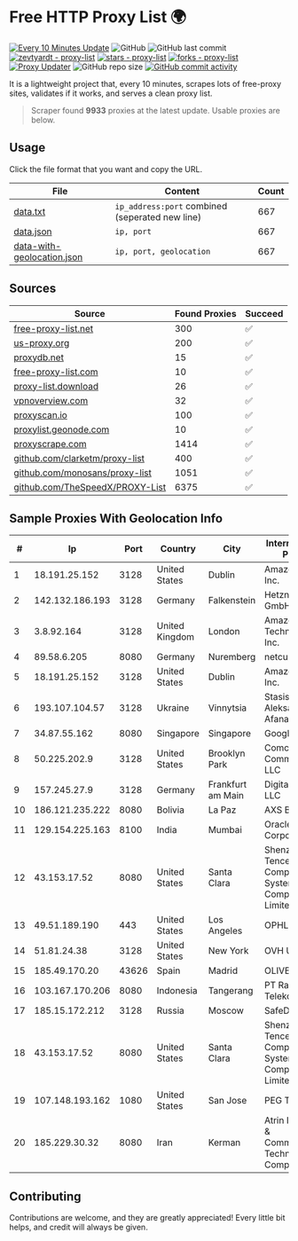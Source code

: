 
# Free HTTP Proxy List 🌍

[![Every 10 Minutes Update](https://github.com/mertguvencli/http-proxy-list/actions/workflows/main.yml/badge.svg?branch=main)](https://github.com/mertguvencli/http-proxy-list/actions/workflows/main.yml)
![GitHub](https://img.shields.io/github/license/mertguvencli/http-proxy-list)
![GitHub last commit](https://img.shields.io/github/last-commit/mertguvencli/http-proxy-list)
[![zevtyardt - proxy-list](https://img.shields.io/static/v1?label=zevtyardt&message=proxy-list&color=blue&logo=github)](https://github.com/zevtyardt/proxy-list "Go to GitHub repo")
[![stars - proxy-list](https://img.shields.io/github/stars/zevtyardt/proxy-list?style=social)](https://github.com/zevtyardt/proxy-list)
[![forks - proxy-list](https://img.shields.io/github/forks/zevtyardt/proxy-list?style=social)](https://github.com/zevtyardt/proxy-list)
[![Proxy Updater](https://github.com/zevtyardt/proxy-list/workflows/Proxy%20Updater/badge.svg)](https://github.com/zevtyardt/proxy-list/actions?query=workflow:"Proxy+Updater")
![GitHub repo size](https://img.shields.io/github/repo-size/zevtyardt/proxy-list)
[![GitHub commit activity](https://img.shields.io/github/commit-activity/m/zevtyardt/proxy-list?logo=commits)](https://github.com/zevtyardt/proxy-list/commits/main)

It is a lightweight project that, every 10 minutes, scrapes lots of free-proxy sites, validates if it works, and serves a clean proxy list.

> Scraper found **9933** proxies at the latest update. Usable proxies are below.

## Usage

Click the file format that you want and copy the URL.

|File|Content|Count|
|----|-------|-----|
|[data.txt](https://raw.githubusercontent.com/mertguvencli/http-proxy-list/main/proxy-list/data.txt)|`ip_address:port` combined (seperated new line)|667|
|[data.json](https://raw.githubusercontent.com/mertguvencli/http-proxy-list/main/proxy-list/data.json)|`ip, port`|667|
|[data-with-geolocation.json](https://raw.githubusercontent.com/mertguvencli/http-proxy-list/main/proxy-list/data-with-geolocation.json)|`ip, port, geolocation`|667|

## Sources

|Source|Found Proxies|Succeed|
|------|-------------|-------|
|[free-proxy-list.net](https://free-proxy-list.net)|300|✅|
|[us-proxy.org](https://www.us-proxy.org)|200|✅|
|[proxydb.net](http://proxydb.net)|15|✅|
|[free-proxy-list.com](https://free-proxy-list.com/?page=&port=&type%5B%5D=http&type%5B%5D=https&up_time=0&search=Search)|10|✅|
|[proxy-list.download](https://www.proxy-list.download/HTTP)|26|✅|
|[vpnoverview.com](https://vpnoverview.com/privacy/anonymous-browsing/free-proxy-servers)|32|✅|
|[proxyscan.io](https://www.proxyscan.io)|100|✅|
|[proxylist.geonode.com](https://proxylist.geonode.com/api/proxy-list?limit=300&page=1&sort_by=lastChecked&sort_type=desc&protocols=http,https)|10|✅|
|[proxyscrape.com](https://api.proxyscrape.com/v2/?request=displayproxies&protocol=http&timeout=10000&country=all&ssl=all&anonymity=all)|1414|✅|
|[github.com/clarketm/proxy-list](https://raw.githubusercontent.com/clarketm/proxy-list/master/proxy-list-raw.txt)|400|✅|
|[github.com/monosans/proxy-list](https://raw.githubusercontent.com/monosans/proxy-list/main/proxies/http.txt)|1051|✅|
|[github.com/TheSpeedX/PROXY-List](https://raw.githubusercontent.com/TheSpeedX/PROXY-List/master/http.txt)|6375|✅|


## Sample Proxies With Geolocation Info

|#|Ip|Port|Country|City|Internet Service Provider|
|-|--|----|-------|----|-------------------------|
|1|18.191.25.152|3128|United States|Dublin|Amazon.com, Inc.|
|2|142.132.186.193|3128|Germany|Falkenstein|Hetzner Online GmbH|
|3|3.8.92.164|3128|United Kingdom|London|Amazon Technologies Inc.|
|4|89.58.6.205|8080|Germany|Nuremberg|netcup GmbH|
|5|18.191.25.152|3128|United States|Dublin|Amazon.com, Inc.|
|6|193.107.104.57|3128|Ukraine|Vinnytsia|Stasishen Aleksandr Afanasiyovich|
|7|34.87.55.162|8080|Singapore|Singapore|Google LLC|
|8|50.225.202.9|3128|United States|Brooklyn Park|Comcast Cable Communications, LLC|
|9|157.245.27.9|3128|Germany|Frankfurt am Main|DigitalOcean, LLC|
|10|186.121.235.222|8080|Bolivia|La Paz|AXS Bolivia S. A.|
|11|129.154.225.163|8100|India|Mumbai|Oracle Corporation|
|12|43.153.17.52|8080|United States|Santa Clara|Shenzhen Tencent Computer Systems Company Limited|
|13|49.51.189.190|443|United States|Los Angeles|OPHL|
|14|51.81.24.38|3128|United States|New York|OVH US LLC|
|15|185.49.170.20|43626|Spain|Madrid|OLIVE|
|16|103.167.170.206|8080|Indonesia|Tangerang|PT Rajeg Media Telekomunikasi|
|17|185.15.172.212|3128|Russia|Moscow|SafeData LLC|
|18|43.153.17.52|8080|United States|Santa Clara|Shenzhen Tencent Computer Systems Company Limited|
|19|107.148.193.162|1080|United States|San Jose|PEG TECH INC|
|20|185.229.30.32|8080|Iran|Kerman|Atrin Information & Communications Technology Company PJS|



## Contributing

Contributions are welcome, and they are greatly appreciated! Every
little bit helps, and credit will always be given.

